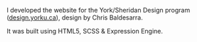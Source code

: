I developed the website for the York/Sheridan Design program ([design.yorku.ca](https://design.ampd.yorku.ca/)), design by Chris Baldesarra.

It was built using HTML5, SCSS & Expression Engine.
